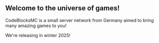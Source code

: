## Welcome to the universe of games!

CodeBlocksMC is a small server network from Germany aimed to bring many amazing games to you!

We're releasing in winter 2025!
